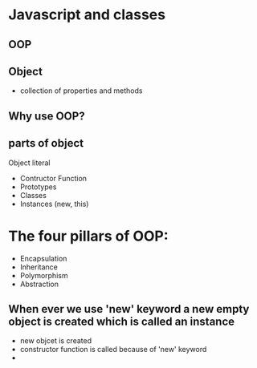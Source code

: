 # Javascript and classes

## OOP
## Object
- collection of properties and methods

## Why use OOP?

## parts of object
Object literal

- Contructor Function
- Prototypes
- Classes
- Instances (new, this)

# The four pillars of OOP:

- Encapsulation
- Inheritance
- Polymorphism
- Abstraction




## When ever we use 'new' keyword a new empty object is created which is called an instance
- new objcet is created
- constructor function is called because of 'new' keyword
- 